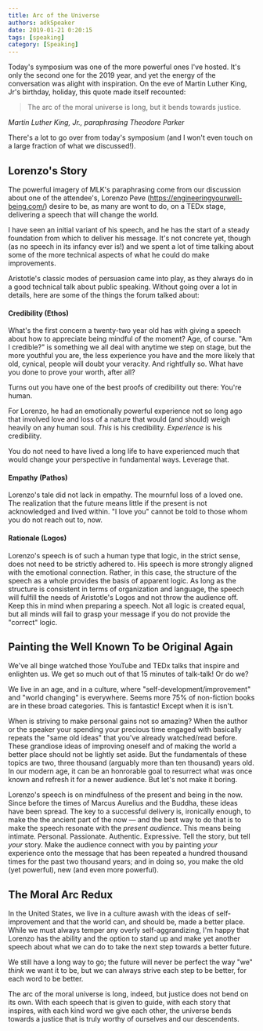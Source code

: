 ```yaml
---
title: Arc of the Universe
authors: adkSpeaker
date: 2019-01-21 0:20:15
tags: [speaking]
category: [Speaking]
---
```


<p>Today's symposium was one of the more powerful ones I've hosted. It's only the second one for the 2019 year, and yet the energy of the conversation was alight with inspiration. On the eve of Martin Luther King, Jr's birthday, holiday, this quote made itself recounted:</p>
<blockquote>
<p> The arc of the moral universe is long, but it bends towards justice. </p>
</blockquote>
<p><cite>Martin Luther King, Jr., paraphrasing Theodore Parker</cite></p>
<p>There's a lot to go over from today's symposium (and I won't even touch on a large fraction of what we discussed!).</p>

<h2>Lorenzo's Story</h2>
<p>The powerful imagery of MLK's paraphrasing come from our discussion about one of the attendee's, Lorenzo Peve (<a href="https://engineeringyourwell-being.com/">https://engineeringyourwell-being.com/</a>) desire to be, as many are wont to do, on a TEDx stage, delivering a speech that will change the world.</p>

<!--truncate-->

<p>I have seen an initial variant of his speech, and he has the start of a steady foundation from which to deliver his message. It's not concrete yet, though (as no speech in its infancy ever is!) and we spent a lot of time talking about some of the more technical aspects of what he could do make improvements.</p>
<p>Aristotle's classic modes of persuasion came into play, as they always do in a good technical talk about public speaking. Without going over a lot in details, here are some of the things the forum talked about:</p>
<h4>Credibility (Ethos)</h4>
<p>What's the first concern a twenty-two year old has with giving a speech about how to appreciate being mindful of the moment? Age, of course. "Am I credible?" is something we all deal with anytime we step on stage, but the more youthful you are, the less experience you have and the more likely that old, cynical, people will doubt your veracity. And rightfully so. What have you done to prove your worth, after all?</p>
<p>Turns out you have one of the best proofs of credibility out there: You're human. </p>
<p>For Lorenzo, he had an emotionally powerful experience not so long ago that involved love and loss of a nature that would (and should) weigh heavily on any human soul. <em>This </em>is his credibility. <em>Experience</em> is his credibility.</p>
<p>You do not need to have lived a long life to have experienced much that would change your perspective in fundamental ways. Leverage that.</p>
<h4>Empathy (Pathos)</h4>
<p>Lorenzo's tale did not lack in empathy. The mournful loss of a loved one. The realization that the future means little if the present is not acknowledged and lived within. "I love you" cannot be told to those whom you do not reach out to, now. </p>
<h4>Rationale (Logos)</h4>
<p>Lorenzo's speech is of such a human type that logic, in the strict sense, does not need to be strictly adhered to. His speech is more strongly aligned with the emotional connection. Rather, in this case, the structure of the speech as a whole provides the basis of apparent logic. As long as the structure is consistent in terms of organization and language, the speech will fulfill the needs of Aristotle's Logos and not throw the audience off. Keep this in mind when preparing a speech. Not all logic is created equal, but all minds will fail to grasp your message if you do not provide the "correct" logic.</p>
<h2>Painting the Well Known To be Original Again</h2>
<p>We've all binge watched those YouTube and TEDx talks that inspire and enlighten us. We get so much out of that 15 minutes of talk-talk! Or do we?</p>
<p>We live in an age, and in a culture, where "self-development/improvement" and "world changing" is everywhere. Seems more 75% of non-fiction books are in these broad categories. This is fantastic! Except when it is isn't. </p>
<p>When is striving to make personal gains not so amazing? When the author or the speaker your spending your precious time engaged with basically repeats the "same old ideas" that you've already watched/read before. These grandiose ideas of improving oneself and of making the world a better place should not be lightly set aside. But the fundamentals of these topics are two, three thousand (arguably more than ten thousand) years old. In our modern age, it can be an honrorable goal to resurrect what was once known and refresh it for a newer audience. But let's not make it boring.</p>



<p>Lorenzo's speech is on mindfulness of the present and being in the now. Since before the times of Marcus Aurelius and the Buddha, these ideas have been spread. The key to a successful delivery is, ironically enough, to make the the ancient part of the now &mdash; and the best way to do that is to make the speech resonate with the <em>present audience</em>. This means being intimate. Personal. Passionate. Authentic. Expressive. Tell the story, but tell <em>your</em> story. Make the audience connect with you by painting <em>your</em> experience onto the message that has been repeated a hundred thousand times for the past two thousand years; and in doing so, you make the old (yet powerful), new (and even more powerful).</p>
<h2>The Moral Arc Redux</h2>
<p>In the United States, we live in a culture awash with the ideas of self-improvement and that the world can, and should be, made a better place. While we must always temper any overly self-aggrandizing, I'm happy that Lorenzo has the ability and the option to stand up and make yet another speech about what we can do to take the next step towards a better future. </p>
<p>We still have a long way to go; the future will never be perfect the way "we" <em>think</em> we want it to be, but we can always strive each step to be better, for each word to be better.</p>
<p>The arc of the moral universe is long, indeed, but justice does not bend on its own. With each speech that is given to guide, with each story that inspires, with each kind word we give each other, the universe bends towards a justice that is truly worthy of ourselves and our descendents.</p>